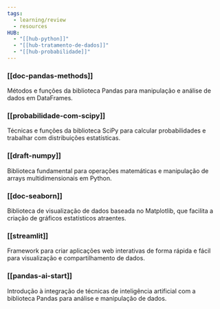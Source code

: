 ```yaml
---
tags:
  - learning/review
  - resources
HUB:
  - "[[hub-python]]"
  - "[[hub-tratamento-de-dados]]"
  - "[[hub-probabilidade]]"
---
```

### **[[doc-pandas-methods]]** 
Métodos e funções da biblioteca Pandas para manipulação e análise de dados em DataFrames.

### **[[probabilidade-com-scipy]]** 
Técnicas e funções da biblioteca SciPy para calcular probabilidades e trabalhar com distribuições estatísticas.

### **[[draft-numpy]]** 
Biblioteca fundamental para operações matemáticas e manipulação de arrays multidimensionais em Python.

### **[[doc-seaborn]]** 
Biblioteca de visualização de dados baseada no Matplotlib, que facilita a criação de gráficos estatísticos atraentes.

### **[[streamlit]]** 
Framework para criar aplicações web interativas de forma rápida e fácil para visualização e compartilhamento de dados.

### **[[pandas-ai-start]]** 
Introdução à integração de técnicas de inteligência artificial com a biblioteca Pandas para análise e manipulação de dados.
